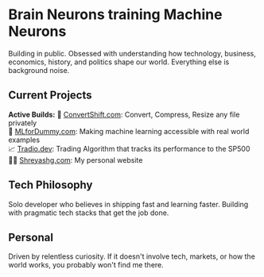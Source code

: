 # Brain Neurons training Machine Neurons

Building in public. Obsessed with understanding how technology, business, economics, history, and politics shape our world. Everything else is background noise.

## Current Projects
**Active Builds:**
🔄 [ConvertShift.com](https://ConvertShift.com): Convert, Compress, Resize any file privately  
🤖 [MLforDummy.com](https://MLforDummy.com): Making machine learning accessible with real world examples  
📈 [Tradio.dev](https://Tradio.dev): Trading Algorithm that tracks its performance to the SP500  
👨‍💻 [Shreyashg.com](https://Shreyashg.com): My personal website  

## Tech Philosophy
Solo developer who believes in shipping fast and learning faster. Building with pragmatic tech stacks that get the job done.

## Personal
Driven by relentless curiosity. If it doesn't involve tech, markets, or how the world works, you probably won't find me there.
